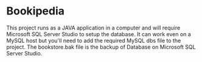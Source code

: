 # Bookipedia
This project runs as a JAVA application in a computer and will require Microsoft SQL Server Studio to setup the database.
It can work even on a MySQL host but you'll need to add the required MySQL dbs file to the project.
The bookstore.bak file is the backup of Database on Microsoft SQL Server Studio.